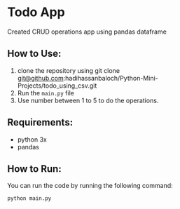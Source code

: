 # Todo App

Created CRUD operations app using pandas dataframe

## How to Use:

1. clone the repository using git clone git@github.com:hadihassanbaloch/Python-Mini-Projects/todo_using_csv.git
2. Run the `main.py` file
3. Use number between 1 to 5 to do the operations.

## Requirements:

- python 3x
- pandas

## How to Run:

You can run the code by running the following command:

```sh
python main.py